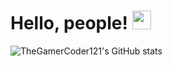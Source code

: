 # Hello, people! <img src="https://raw.githubusercontent.com/MartinHeinz/MartinHeinz/master/wave.gif" width="30px">

<!--
**TheGamerCoder121/TheGamerCoder121** is a ✨ _special_ ✨ repository because its `README.md` (this file) appears on your GitHub profile.

Here are some ideas to get you started:

- 🔭 I’m currently working on ...
- 🌱 I’m currently learning ...
- 👯 I’m looking to collaborate on ...
- 🤔 I’m looking for help with ...
- 💬 Ask me about ...
- 📫 How to reach me: ...
- 😄 Pronouns: ...
- ⚡ Fun fact: ...
-->

![TheGamerCoder121's GitHub stats](https://github-readme-stats.vercel.app/api?username=TheGamerCoder121&show_icons=true&theme=radical)
